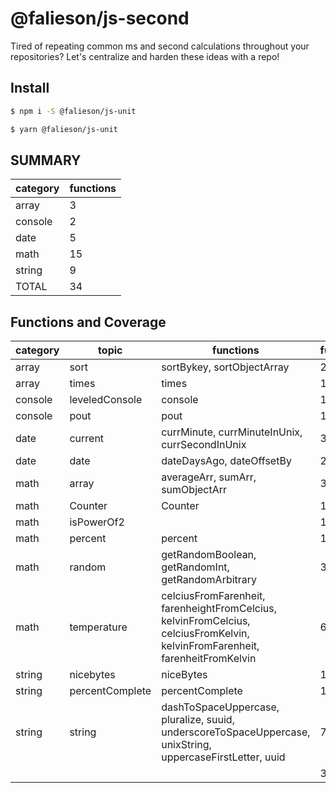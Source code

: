 # @falieson/js-second

Tired of repeating common ms and second calculations throughout your repositories? Let's centralize and harden these ideas with a repo!

## Install

```bash
$ npm i -S @falieson/js-unit
```

```bash
$ yarn @falieson/js-unit
```

## SUMMARY

| category | functions |
|----------|-----------|
| array    | 3         |
| console  | 2         |
| date     | 5         |
| math     | 15        |
| string   | 9         |
| TOTAL    | 34        |

## Functions and Coverage

<!-- [make tables with](https://thisdavej.com/copy-table-in-excel-and-paste-as-a-markdown-table/) -->

| category | topic           | functions                                                                                                                         | functionCount | test |
|----------|-----------------|-----------------------------------------------------------------------------------------------------------------------------------|---------------|------|
| array    | sort            | sortBykey, sortObjectArray                                                                                                        | 2             | 0%   |
| array    | times           | times                                                                                                                             | 1             | 0%   |
| console  | leveledConsole  | console                                                                                                                           | 1             | 0%   |
| console  | pout            | pout                                                                                                                              | 1             | 0%   |
| date     | current         | currMinute, currMinuteInUnix, currSecondInUnix                                                                                    | 3             | 0%   |
| date     | date            | dateDaysAgo, dateOffsetBy                                                                                                         | 2             | 0%   |
| math     | array           | averageArr,  sumArr,  sumObjectArr                                                                                                | 3             | 0%   |
| math     | Counter         | Counter                                                                                                                           | 1             | 100% |
| math     | isPowerOf2      |                                                                                                                                   | 1             | 0%   |
| math     | percent         | percent                                                                                                                           | 1             | 0%   |
| math     | random          | getRandomBoolean,  getRandomInt,  getRandomArbitrary                                                                              | 3             | 0%   |
| math     | temperature     | celciusFromFarenheit,  farenheightFromCelcius,  kelvinFromCelcius,  celciusFromKelvin,  kelvinFromFarenheit,  farenheitFromKelvin | 6             | 0%   |
| string   | nicebytes       | niceBytes                                                                                                                         | 1             | 0%   |
| string   | percentComplete | percentComplete                                                                                                                   | 1             | 0%   |
| string   | string          | dashToSpaceUppercase,  pluralize,  suuid,  underscoreToSpaceUppercase,  unixString,  uppercaseFirstLetter,  uuid                  | 7             | 0%   |
| | | | 34 | 1.5% |
